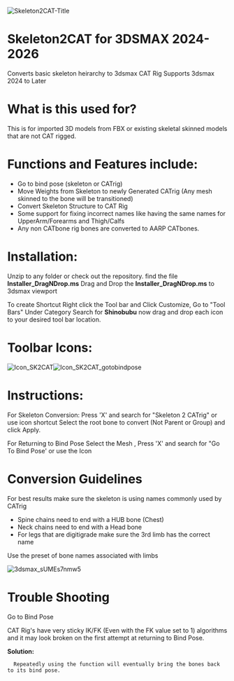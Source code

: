 
![Skeleton2CAT-Title](https://github.com/user-attachments/assets/a97af5af-7818-45e9-a8c2-3569a0201061)

# Skeleton2CAT for 3DSMAX 2024-2026
Converts basic skeleton heirarchy to 3dsmax CAT Rig
Supports 3dsmax 2024 to Later

# What is this used for?
  This is for imported 3D models from FBX or existing skeletal skinned models that are not CAT rigged.

# Functions and Features include:

+ Go to bind pose (skeleton or CATrig)
+ Move Weights from Skeleton to newly Generated CATrig (Any mesh skinned to the bone will be transitioned)
+ Convert Skeleton Structure to CAT Rig
+ Some support for fixing incorrect names like having the same names for UpperArm/Forearms and Thigh/Calfs
+ Any non CATbone rig bones are converted to AARP CATbones.

 
# Installation:
   Unzip to any folder or check out the repository. find the file **Installer_DragNDrop.ms**
   Drag and Drop the **Installer_DragNDrop.ms** to 3dsmax viewport
   
   To create Shortcut Right click the Tool bar and Click Customize,
   Go to "Tool Bars" Under Category Search for __Shinobubu__
   now drag and drop each icon to your desired tool bar location.

# Toolbar Icons:
![Icon_SK2CAT](https://github.com/user-attachments/assets/fffe25a4-9fce-44d9-87e3-3d9f0952664f)![Icon_SK2CAT_gotobindpose](https://github.com/user-attachments/assets/8ac8119f-f29b-40be-9723-4d358c4cc903)



# Instructions:
For Skeleton Conversion:
  Press 'X' and search for "Skeleton 2 CATrig" or use icon shortcut
  Select the root bone to convert (Not Parent or Group) and click Apply.
  
For Returning to Bind Pose
  Select the Mesh , Press 'X' and search for "Go To Bind Pose' or use the Icon

# Conversion Guidelines
For best results make sure the skeleton is using names commonly used by CATrig
+ Spine chains need to end with a HUB bone (Chest)
+ Neck chains need to end with a Head bone
+ For legs that are digitigrade make sure the 3rd limb has the correct name

Use the preset of bone names associated with limbs

![3dsmax_sUMEs7nmw5](https://github.com/user-attachments/assets/0dd107eb-c8b0-49db-b0ce-ac97ab42fad6)

# Trouble Shooting
Go to Bind Pose

CAT Rig's have very sticky IK/FK (Even with the FK value set to 1) algorithms and it may look broken on the first attempt at returning to Bind Pose. 

__Solution:__
      
      Repeatedly using the function will eventually bring the bones back to its bind pose. 
